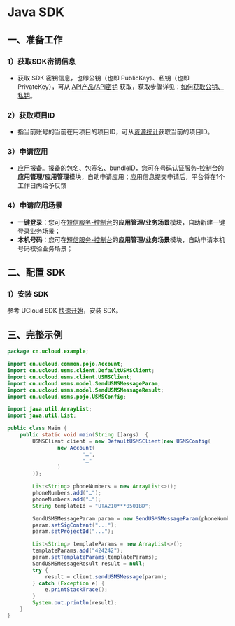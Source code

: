 # Java SDK

## 一、准备工作

### 1）获取SDK密钥信息

  - 获取 SDK 密钥信息，也即公钥（也即 PublicKey）、私钥（也即
    PrivateKey），可从 [API产品/API密钥](https://console.ucloud.cn/uapi/apikey) 获取，获取步骤详见：[如何获取公钥、私钥](usms/faq/1109)。

### 2）获取项目ID

  - 指当前账号的当前在用项目的项目ID，可从[资源统计](https://console.ucloud.cn/dashboard)获取当前的项目ID。

### 3）申请应用

  - 应用报备。报备的包名、包签名、bundleID，您可在[号码认证服务-控制台](https://console.ucloud.cn/unvs)的**应用管理/应用管理**模块，自助申请应用；应用信息提交申请后，平台将在1个工作日内给予反馈
 

### 4）申请应用场景

  - **一键登录**：您可在[短信服务-控制台](https://console.ucloud.cn/unvs)的**应用管理/业务场景**模块，自助新建一键登录业务场景；
  - **本机号码**：您可在[短信服务-控制台](https://console.ucloud.cn/unvs)的**应用管理/业务场景**模块，自助申请本机号码校验业务场景；


## 二、配置 SDK

### 1）安装 SDK

参考 UCloud SDK [快速开始](https://docs.ucloud.cn/opensdk-java/quickstart)，安装 SDK。


## 三、完整示例

```java
package cn.ucloud.example;

import cn.ucloud.common.pojo.Account;
import cn.ucloud.usms.client.DefaultUSMSClient;
import cn.ucloud.usms.client.USMSClient;
import cn.ucloud.usms.model.SendUSMSMessageParam;
import cn.ucloud.usms.model.SendUSMSMessageResult;
import cn.ucloud.usms.pojo.USMSConfig;

import java.util.ArrayList;
import java.util.List;

public class Main {
    public static void main(String []args)  {
        USMSClient client = new DefaultUSMSClient(new USMSConfig(
                new Account(
                        "…",
                        "…"
                )
        ));

        List<String> phoneNumbers = new ArrayList<>();
        phoneNumbers.add("…");
        phoneNumbers.add("…");
        String templateId = "UTA210***0501BD";

        SendUSMSMessageParam param = new SendUSMSMessageParam(phoneNumbers, templateId);
        param.setSigContent("...");
        param.setProjectId("...");

        List<String> templateParams = new ArrayList<>();
        templateParams.add("424242");
        param.setTemplateParams(templateParams);
        SendUSMSMessageResult result = null;
        try {
            result = client.sendUSMSMessage(param);
        } catch (Exception e) {
            e.printStackTrace();
        }
        System.out.println(result);
    }
}
```
